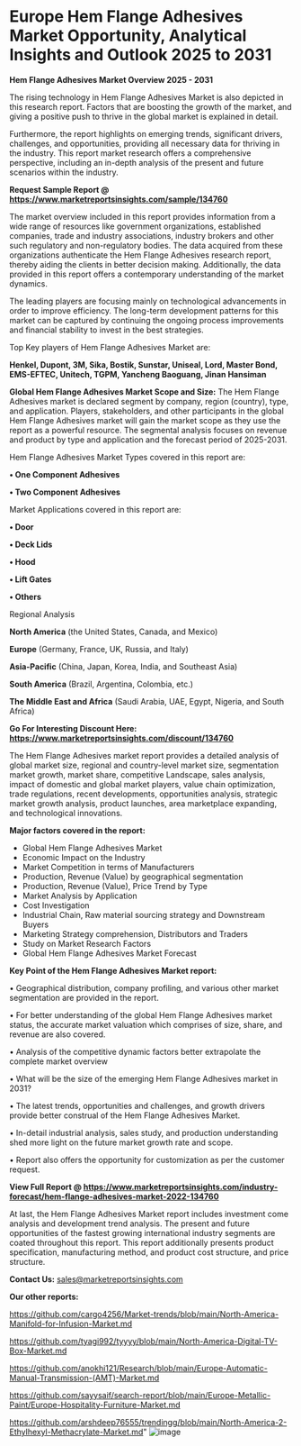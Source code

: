 # Europe Hem Flange Adhesives Market Opportunity, Analytical Insights and Outlook 2025 to 2031

<Strong> Hem Flange Adhesives Market Overview 2025 - 2031</strong>

The rising technology in Hem Flange Adhesives Market is also depicted in this research report. Factors that are boosting the growth of the market, and giving a positive push to thrive in the global market is explained in detail.

Furthermore, the report highlights on emerging trends, significant drivers, challenges, and opportunities, providing all necessary data for thriving in the industry. This report market research offers a comprehensive perspective, including an in-depth analysis of the present and future scenarios within the industry.

<strong>Request Sample Report @ <a href=https://www.marketreportsinsights.com/sample/134760>https://www.marketreportsinsights.com/sample/134760</a></strong>

The market overview included in this report provides information from a wide range of resources like government organizations, established companies, trade and industry associations, industry brokers and other such regulatory and non-regulatory bodies. The data acquired from these organizations authenticate the Hem Flange Adhesives research report, thereby aiding the clients in better decision making. Additionally, the data provided in this report offers a contemporary understanding of the market dynamics.

The leading players are focusing mainly on technological advancements in order to improve efficiency. The long-term development patterns for this market can be captured by continuing the ongoing process improvements and financial stability to invest in the best strategies.

Top Key players of Hem Flange Adhesives Market are:

<strong>Henkel, Dupont, 3M, Sika, Bostik, Sunstar, Uniseal, Lord, Master Bond, EMS-EFTEC, Unitech, TGPM, Yancheng Baoguang, Jinan Hansiman</strong>

<strong><b>Global Hem Flange Adhesives Market Scope and Size:</b></strong>
The Hem Flange Adhesives market is declared segment by company, region (country), type, and application. Players, stakeholders, and other participants in the global Hem Flange Adhesives market will gain the market scope as they use the report as a powerful resource. The segmental analysis focuses on revenue and product by type and application and the forecast period of 2025-2031.

Hem Flange Adhesives Market Types covered in this report are:

<strong>• One Component Adhesives

• Two Component Adhesives</strong>

Market Applications covered in this report are:

<strong>• Door

• Deck Lids

• Hood

• Lift Gates

• Others</strong> 

Regional Analysis

<strong>North America</strong> (the United States, Canada, and Mexico)

<strong>Europe</strong> (Germany, France, UK, Russia, and Italy)

<strong>Asia-Pacific</strong> (China, Japan, Korea, India, and Southeast Asia)

<strong>South America</strong> (Brazil, Argentina, Colombia, etc.)

<strong>The Middle East and Africa</strong> (Saudi Arabia, UAE, Egypt, Nigeria, and South Africa)

<strong>Go For Interesting Discount Here: <a href=https://www.marketreportsinsights.com/discount/134760>https://www.marketreportsinsights.com/discount/134760</a></strong>

The Hem Flange Adhesives market report provides a detailed analysis of global market size, regional and country-level market size, segmentation market growth, market share, competitive Landscape, sales analysis, impact of domestic and global market players, value chain optimization, trade regulations, recent developments, opportunities analysis, strategic market growth analysis, product launches, area marketplace expanding, and technological innovations.

<strong><b>Major factors covered in the report:</b></strong>
<ul>
  <li>Global Hem Flange Adhesives Market </li>
  <li>Economic Impact on the Industry</li>
  <li>Market Competition in terms of Manufacturers</li>
  <li>Production, Revenue (Value) by geographical segmentation</li>
  <li>Production, Revenue (Value), Price Trend by Type</li>
  <li>Market Analysis by Application</li>
  <li>Cost Investigation</li>
  <li>Industrial Chain, Raw material sourcing strategy and Downstream Buyers</li>
  <li>Marketing Strategy comprehension, Distributors and Traders</li>
  <li>Study on Market Research Factors</li>
  <li>Global Hem Flange Adhesives Market Forecast</li>
</ul>

<strong><b>Key Point of the Hem Flange Adhesives Market report:</b></strong>

• Geographical distribution, company profiling, and various other market segmentation are provided in the report.

• For better understanding of the global Hem Flange Adhesives market status, the accurate market valuation which comprises of size, share, and revenue are also covered.

• Analysis of the competitive dynamic factors better extrapolate the complete market overview

• What will be the size of the emerging Hem Flange Adhesives market in 2031?

• The latest trends, opportunities and challenges, and growth drivers provide better construal of the Hem Flange Adhesives Market.

• In-detail industrial analysis, sales study, and production understanding shed more light on the future market growth rate and scope.

• Report also offers the opportunity for customization as per the customer request.

<strong><b>View Full Report @ <a href=https://www.marketreportsinsights.com/industry-forecast/hem-flange-adhesives-market-2022-134760>https://www.marketreportsinsights.com/industry-forecast/hem-flange-adhesives-market-2022-134760</a></b></strong>


At last, the Hem Flange Adhesives Market report includes investment come analysis and development trend analysis. The present and future opportunities of the fastest growing international industry segments are coated throughout this report. This report additionally presents product specification, manufacturing method, and product cost structure, and price structure.

<strong>Contact Us:</strong>
sales@marketreportsinsights.com

<strong>Our other reports:</strong>

<a href=https://github.com/cargo4256/Market-trends/blob/main/North-America-Manifold-for-Infusion-Market.md>https://github.com/cargo4256/Market-trends/blob/main/North-America-Manifold-for-Infusion-Market.md</a>

<a href=https://github.com/tyagi992/tyyyy/blob/main/North-America-Digital-TV-Box-Market.md>https://github.com/tyagi992/tyyyy/blob/main/North-America-Digital-TV-Box-Market.md</a>

<a href=https://github.com/anokhi121/Research/blob/main/Europe-Automatic-Manual-Transmission-(AMT)-Market.md>https://github.com/anokhi121/Research/blob/main/Europe-Automatic-Manual-Transmission-(AMT)-Market.md</a>

<a href=https://github.com/sayysaif/search-report/blob/main/Europe-Metallic-Paint/Europe-Hospitality-Furniture-Market.md>https://github.com/sayysaif/search-report/blob/main/Europe-Metallic-Paint/Europe-Hospitality-Furniture-Market.md</a>

<a href=https://github.com/arshdeep76555/trendingg/blob/main/North-America-2-Ethylhexyl-Methacrylate-Market.md>https://github.com/arshdeep76555/trendingg/blob/main/North-America-2-Ethylhexyl-Methacrylate-Market.md</a>"
![image](https://github.com/user-attachments/assets/0ddb489e-d93e-45e0-b01e-65601e846217)
